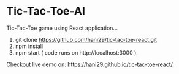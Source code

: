 # Tic-Tac-Toe-AI
Tic-Tac-Toe game using React application...

1) git clone https://github.com/hani29/tic-tac-toe-react.git
2) npm install
3) npm start ( code runs on http://localhost:3000 ).

Checkout live demo on: https://hani29.github.io/tic-tac-toe-react/
